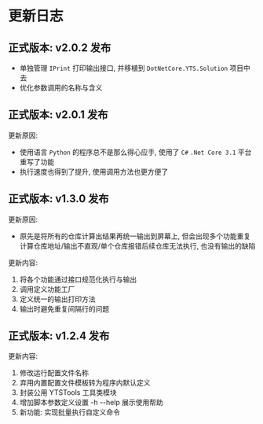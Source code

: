 # 更新日志

## 正式版本: v2.0.2 发布

* 单独管理 `IPrint` 打印输出接口, 并移植到 `DotNetCore.YTS.Solution` 项目中去
* 优化参数调用的名称与含义

## 正式版本: v2.0.1 发布

更新原因:

* 使用语言 `Python` 的程序总不是那么得心应手, 使用了 `C#` `.Net Core 3.1` 平台重写了功能
* 执行速度也得到了提升, 使用调用方法也更方便了

## 正式版本: v1.3.0 发布

更新原因:

* 原先是将所有的仓库计算出结果再统一输出到屏幕上, 但会出现多个功能重复计算仓库地址/输出不直观/单个仓库报错后续仓库无法执行, 也没有输出的缺陷

更新内容:

1. 将各个功能通过接口规范化执行与输出
2. 调用定义功能工厂
3. 定义统一的输出打印方法
4. 输出时避免重复间隔行的问题

## 正式版本: v1.2.4 发布

更新内容:

1. 修改运行配置文件名称
2. 弃用内置配置文件模板转为程序内默认定义
3. 封装公用 YTSTools 工具类模块
4. 增加脚本参数定义设置 -h --help 展示使用帮助
5. 新功能: 实现批量执行自定义命令
